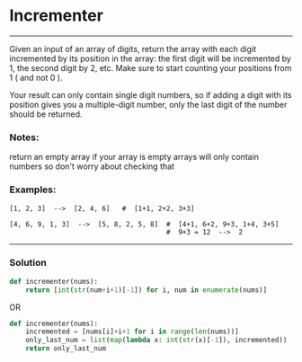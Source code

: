 # Incrementer

---

Given an input of an array of digits, return the array with each digit incremented by its position in the array: the first digit will be incremented by 1, the second digit by 2, etc. Make sure to start counting your positions from 1 ( and not 0 ).

Your result can only contain single digit numbers, so if adding a digit with its position gives you a multiple-digit number, only the last digit of the number should be returned.

### Notes:
return an empty array if your array is empty
arrays will only contain numbers so don't worry about checking that
### Examples:
```
[1, 2, 3]  -->  [2, 4, 6]   #  [1+1, 2+2, 3+3]

[4, 6, 9, 1, 3]  -->  [5, 8, 2, 5, 8]  #  [4+1, 6+2, 9+3, 1+4, 3+5]
                                       #  9+3 = 12  -->  2
```

---

### Solution

```py
def incrementer(nums):
    return [int(str(num+i+1)[-1]) for i, num in enumerate(nums)]
```

OR

```py
def incrementer(nums):
    incremented = [nums[i]+i+1 for i in range(len(nums))]
    only_last_num = list(map(lambda x: int(str(x)[-1]), incremented))
    return only_last_num
```
